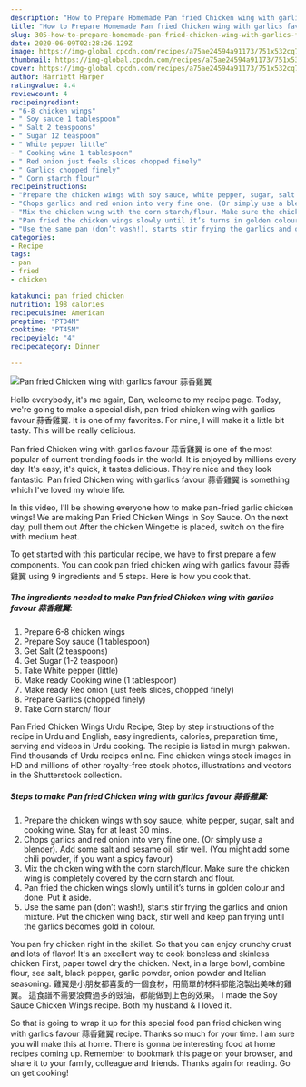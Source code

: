 ```yaml
---
description: "How to Prepare Homemade Pan fried Chicken wing with garlics favour 蒜香雞翼"
title: "How to Prepare Homemade Pan fried Chicken wing with garlics favour 蒜香雞翼"
slug: 305-how-to-prepare-homemade-pan-fried-chicken-wing-with-garlics-favour
date: 2020-06-09T02:28:26.129Z
image: https://img-global.cpcdn.com/recipes/a75ae24594a91173/751x532cq70/pan-fried-chicken-wing-with-garlics-favour-蒜香雞翼-recipe-main-photo.jpg
thumbnail: https://img-global.cpcdn.com/recipes/a75ae24594a91173/751x532cq70/pan-fried-chicken-wing-with-garlics-favour-蒜香雞翼-recipe-main-photo.jpg
cover: https://img-global.cpcdn.com/recipes/a75ae24594a91173/751x532cq70/pan-fried-chicken-wing-with-garlics-favour-蒜香雞翼-recipe-main-photo.jpg
author: Harriett Harper
ratingvalue: 4.4
reviewcount: 4
recipeingredient:
- "6-8 chicken wings"
- " Soy sauce 1 tablespoon"
- " Salt 2 teaspoons"
- " Sugar 12 teaspoon"
- " White pepper little"
- " Cooking wine 1 tablespoon"
- " Red onion just feels slices chopped finely"
- " Garlics chopped finely"
- " Corn starch flour"
recipeinstructions:
- "Prepare the chicken wings with soy sauce, white pepper, sugar, salt and cooking wine. Stay for at least 30 mins."
- "Chops garlics and red onion into very fine one. (Or simply use a blender). Add some salt and sesame oil, stir well. (You might add some chili powder, if you want a spicy favour)"
- "Mix the chicken wing with the corn starch/flour. Make sure the chicken wing is completely covered by the corn starch and flour."
- "Pan fried the chicken wings slowly until it’s turns in golden colour and done. Put it aside."
- "Use the same pan (don’t wash!), starts stir frying the garlics and onion mixture. Put the chicken wing back, stir well and keep pan frying until the garlics becomes gold in colour."
categories:
- Recipe
tags:
- pan
- fried
- chicken

katakunci: pan fried chicken 
nutrition: 198 calories
recipecuisine: American
preptime: "PT34M"
cooktime: "PT45M"
recipeyield: "4"
recipecategory: Dinner

---
```



![Pan fried Chicken wing with garlics favour 蒜香雞翼](https://img-global.cpcdn.com/recipes/a75ae24594a91173/751x532cq70/pan-fried-chicken-wing-with-garlics-favour-蒜香雞翼-recipe-main-photo.jpg)

Hello everybody, it's me again, Dan, welcome to my recipe page. Today, we're going to make a special dish, pan fried chicken wing with garlics favour 蒜香雞翼. It is one of my favorites. For mine, I will make it a little bit tasty. This will be really delicious.

Pan fried Chicken wing with garlics favour 蒜香雞翼 is one of the most popular of current trending foods in the world. It is enjoyed by millions every day. It's easy, it's quick, it tastes delicious. They're nice and they look fantastic. Pan fried Chicken wing with garlics favour 蒜香雞翼 is something which I've loved my whole life.

In this video, I&#39;ll be showing everyone how to make pan-fried garlic chicken wings! We are making Pan Fried Chicken Wings In Soy Sauce. On the next day, pull them out After the chicken Wingette is placed, switch on the fire with medium heat.


To get started with this particular recipe, we have to first prepare a few components. You can cook pan fried chicken wing with garlics favour 蒜香雞翼 using 9 ingredients and 5 steps. Here is how you cook that.

##### The ingredients needed to make Pan fried Chicken wing with garlics favour 蒜香雞翼:

1. Prepare 6-8 chicken wings
1. Prepare  Soy sauce (1 tablespoon)
1. Get  Salt (2 teaspoons)
1. Get  Sugar (1-2 teaspoon)
1. Take  White pepper (little)
1. Make ready  Cooking wine (1 tablespoon)
1. Make ready  Red onion (just feels slices, chopped finely)
1. Prepare  Garlics (chopped finely)
1. Take  Corn starch/ flour


Pan Fried Chicken Wings Urdu Recipe, Step by step instructions of the recipe in Urdu and English, easy ingredients, calories, preparation time, serving and videos in Urdu cooking. The recipie is listed in murgh pakwan. Find thousands of Urdu recipes online. Find chicken wings stock images in HD and millions of other royalty-free stock photos, illustrations and vectors in the Shutterstock collection. 

##### Steps to make Pan fried Chicken wing with garlics favour 蒜香雞翼:

1. Prepare the chicken wings with soy sauce, white pepper, sugar, salt and cooking wine. Stay for at least 30 mins.
1. Chops garlics and red onion into very fine one. (Or simply use a blender). Add some salt and sesame oil, stir well. (You might add some chili powder, if you want a spicy favour)
1. Mix the chicken wing with the corn starch/flour. Make sure the chicken wing is completely covered by the corn starch and flour.
1. Pan fried the chicken wings slowly until it’s turns in golden colour and done. Put it aside.
1. Use the same pan (don’t wash!), starts stir frying the garlics and onion mixture. Put the chicken wing back, stir well and keep pan frying until the garlics becomes gold in colour.


You pan fry chicken right in the skillet. So that you can enjoy crunchy crust and lots of flavor! It&#39;s an excellent way to cook boneless and skinless chicken First, paper towel dry the chicken. Next, in a large bowl, combine flour, sea salt, black pepper, garlic powder, onion powder and Italian seasoning. 雞翼是小朋友都喜愛的一個食材，用簡單的材料都能泡製出美味的雞翼。 這食譜不需要浪費過多的豉油，都能做到上色的效果。 I made the Soy Sauce Chicken Wings recipe. Both my husband &amp; I loved it. 

So that is going to wrap it up for this special food pan fried chicken wing with garlics favour 蒜香雞翼 recipe. Thanks so much for your time. I am sure you will make this at home. There is gonna be interesting food at home recipes coming up. Remember to bookmark this page on your browser, and share it to your family, colleague and friends. Thanks again for reading. Go on get cooking!
